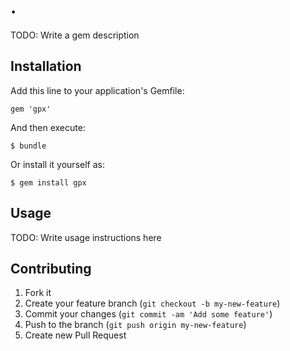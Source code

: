 # .

TODO: Write a gem description

## Installation

Add this line to your application's Gemfile:

    gem 'gpx'

And then execute:

    $ bundle

Or install it yourself as:

    $ gem install gpx

## Usage

TODO: Write usage instructions here

## Contributing

1. Fork it
2. Create your feature branch (`git checkout -b my-new-feature`)
3. Commit your changes (`git commit -am 'Add some feature'`)
4. Push to the branch (`git push origin my-new-feature`)
5. Create new Pull Request
